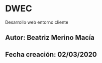 # DWEC
Desarrollo web entorno cliente

## Autor: Beatriz Merino Macía
## Fecha creación: 02/03/2020
